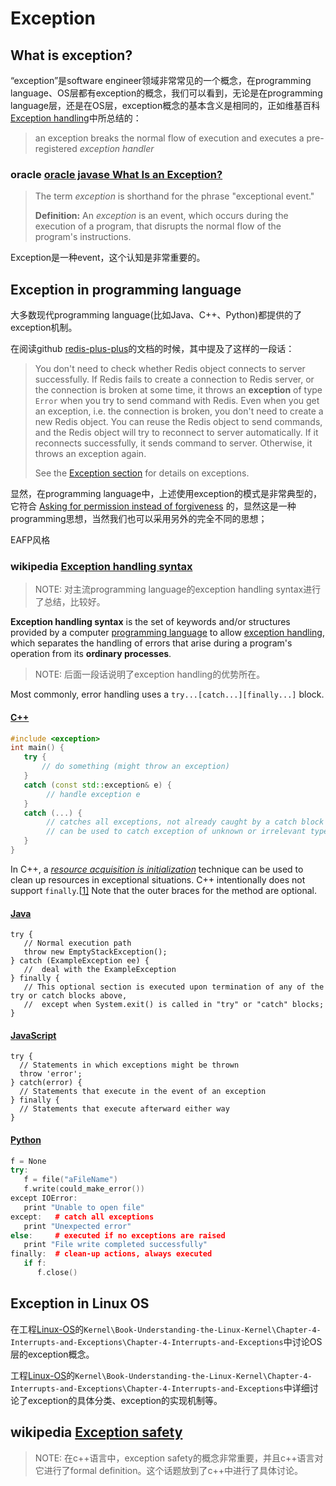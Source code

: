 # Exception



## What is exception?

“exception”是software engineer领域非常常见的一个概念，在programming language、OS层都有exception的概念，我们可以看到，无论是在programming language层，还是在OS层，exception概念的基本含义是相同的，正如维基百科[Exception handling](https://en.wikipedia.org/wiki/Exception_handling)中所总结的：

> an exception breaks the normal flow of execution and executes a pre-registered *exception handler*



### oracle [oracle javase What Is an Exception?](https://docs.oracle.com/javase/tutorial/essential/exceptions/definition.html)

> The term *exception* is shorthand for the phrase "exceptional event."
>
> **Definition:** An *exception* is an event, which occurs during the execution of a program, that disrupts the normal flow of the program's instructions.



Exception是一种event，这个认知是非常重要的。

## Exception in programming language

大多数现代programming language(比如Java、C++、Python)都提供的了exception机制。

在阅读github [redis-plus-plus](https://github.com/sewenew/redis-plus-plus)的文档的时候，其中提及了这样的一段话：

> You don't need to check whether Redis object connects to server successfully. If Redis fails to create a connection to Redis server, or the connection is broken at some time, it throws an **exception** of type `Error` when you try to send command with Redis. Even when you get an exception, i.e. the connection is broken, you don't need to create a new Redis object. You can reuse the Redis object to send commands, and the Redis object will try to reconnect to server automatically. If it reconnects successfully, it sends command to server. Otherwise, it throws an exception again.
>
> See the [Exception section](https://github.com/sewenew/redis-plus-plus#exception) for details on exceptions.

显然，在programming language中，上述使用exception的模式是非常典型的，它符合 [Asking for permission instead of forgiveness](https://docs.quantifiedcode.com/python-anti-patterns/readability/asking_for_permission_instead_of_forgiveness_when_working_with_files.html) 的，显然这是一种programming思想，当然我们也可以采用另外的完全不同的思想；

EAFP风格

### wikipedia [Exception handling syntax](https://en.wikipedia.org/wiki/Exception_handling_syntax)

> NOTE: 对主流programming language的exception handling syntax进行了总结，比较好。

**Exception handling syntax** is the set of keywords and/or structures provided by a computer [programming language](https://en.wikipedia.org/wiki/Programming_language) to allow [exception handling](https://en.wikipedia.org/wiki/Exception_handling), which separates the handling of errors that arise during a program's operation from its **ordinary processes**.

> NOTE: 后面一段话说明了exception handling的优势所在。

Most commonly, error handling uses a `try...[catch...][finally...]` block.

#### [C++](https://infogalactic.com/info/C%2B%2B)

```C++
#include <exception>
int main() {
   try {
       // do something (might throw an exception)
   }
   catch (const std::exception& e) {
        // handle exception e
   }
   catch (...) {
        // catches all exceptions, not already caught by a catch block before
        // can be used to catch exception of unknown or irrelevant type
   }
}
```

In C++, a *[resource acquisition is initialization](https://infogalactic.com/info/Resource_Acquisition_Is_Initialization)* technique can be used to clean up resources in exceptional situations. C++ intentionally does not support `finally`.[[1\]](https://infogalactic.com/info/Exception_handling_syntax#cite_note-1) Note that the outer braces for the method are optional.

#### [Java](https://infogalactic.com/info/Java_(programming_language))

```
try {
   // Normal execution path
   throw new EmptyStackException();
} catch (ExampleException ee) {
   //  deal with the ExampleException
} finally {
   // This optional section is executed upon termination of any of the try or catch blocks above, 
   //  except when System.exit() is called in "try" or "catch" blocks;
}
```

#### [JavaScript](https://infogalactic.com/info/JavaScript)

```
try {
  // Statements in which exceptions might be thrown
  throw 'error';
} catch(error) {
  // Statements that execute in the event of an exception
} finally {
  // Statements that execute afterward either way
}

```



#### [Python](https://infogalactic.com/info/Python_(programming_language))

```C++
f = None
try:
   f = file("aFileName")
   f.write(could_make_error())
except IOError:
   print "Unable to open file"
except:   # catch all exceptions
   print "Unexpected error"
else:     # executed if no exceptions are raised
   print "File write completed successfully"
finally:  # clean-up actions, always executed
   if f:
      f.close()
```







## Exception in Linux OS

在工程[Linux-OS](https://dengking.github.io/Linux-OS/)的`Kernel\Book-Understanding-the-Linux-Kernel\Chapter-4-Interrupts-and-Exceptions\Chapter-4-Interrupts-and-Exceptions`中讨论OS层的exception概念。

工程[Linux-OS](https://dengking.github.io/Linux-OS/)的`Kernel\Book-Understanding-the-Linux-Kernel\Chapter-4-Interrupts-and-Exceptions\Chapter-4-Interrupts-and-Exceptions`中详细讨论了exception的具体分类、exception的实现机制等。







## wikipedia [Exception safety](https://en.wikipedia.org/wiki/Exception_safety)

> NOTE: 在c++语言中，exception safety的概念非常重要，并且c++语言对它进行了formal definition。这个话题放到了c++中进行了具体讨论。



